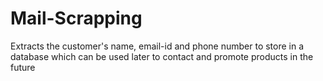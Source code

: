# Mail-Scrapping 
Extracts the customer's name, email-id and phone number to store in a database which can be used later to contact and promote products in the future
